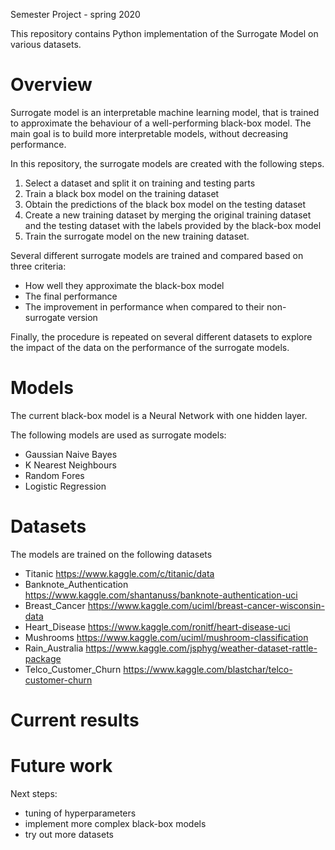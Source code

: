 Semester Project - spring 2020 

This repository contains Python implementation of the Surrogate Model on various datasets. 

# Overview #

Surrogate model is an interpretable machine learning model, that is trained to approximate the behaviour of a well-performing black-box model. The main goal is to build more interpretable models, without decreasing performance. 

In this repository, the surrogate models are created with the following steps.

1. Select a dataset and split it on training and testing parts
2. Train a black box model on the training dataset
3. Obtain the predictions of the black box model on the testing dataset
4. Create a new training dataset by merging the original training dataset and the testing dataset with the labels provided by the black-box model
5. Train the surrogate model on the new training dataset.

Several different surrogate models are trained and compared based on three criteria:
- How well they approximate the black-box model
- The final performance
- The improvement in performance when compared to their non-surrogate version

Finally, the procedure is repeated on several different datasets to explore the impact of the data on the performance of the surrogate models.

# Models #

The current black-box model is a Neural Network with one hidden layer.

The following models are used as surrogate models:

- Gaussian Naive Bayes  
- K Nearest Neighbours
- Random Fores
- Logistic Regression

# Datasets #

The models are trained on the following datasets

- Titanic https://www.kaggle.com/c/titanic/data
- Banknote_Authentication https://www.kaggle.com/shantanuss/banknote-authentication-uci
- Breast_Cancer https://www.kaggle.com/uciml/breast-cancer-wisconsin-data
- Heart_Disease https://www.kaggle.com/ronitf/heart-disease-uci
- Mushrooms https://www.kaggle.com/uciml/mushroom-classification
- Rain_Australia https://www.kaggle.com/jsphyg/weather-dataset-rattle-package
- Telco_Customer_Churn https://www.kaggle.com/blastchar/telco-customer-churn

# Current results #

# Future work #

Next steps:
- tuning of hyperparameters
- implement more complex black-box models 
- try out more datasets 
